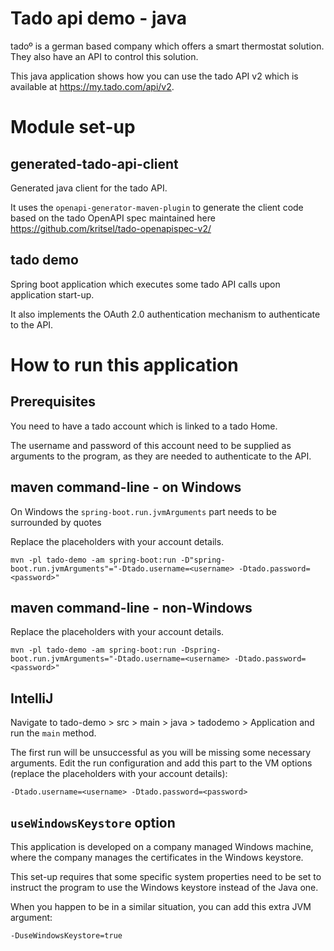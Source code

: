 # Tado api demo - java

tado&ordm; is a german based company which offers a smart thermostat solution.
They also have an API to control this solution.

This java application shows how you can use the tado API v2 which is available
at https://my.tado.com/api/v2.

# Module set-up

## generated-tado-api-client
Generated java client for the tado API.

It uses the `openapi-generator-maven-plugin` to generate the client code based on the
tado OpenAPI spec maintained here https://github.com/kritsel/tado-openapispec-v2/

## tado demo

Spring boot application which executes some tado API calls upon application
start-up.

It also implements the OAuth 2.0 authentication mechanism to authenticate
to the API.

# How to run this application

## Prerequisites
You need to have a tado account which is linked to a tado Home.

The username and password of this account need to be supplied as arguments
to the program, as they are needed to authenticate to the API.

## maven command-line - on Windows

On Windows the `spring-boot.run.jvmArguments` part needs to be surrounded by quotes

Replace the placeholders with your account details.

`mvn -pl tado-demo -am spring-boot:run -D"spring-boot.run.jvmArguments"="-Dtado.username=<username> -Dtado.password=<password>"`

## maven command-line - non-Windows

Replace the placeholders with your account details.

`mvn -pl tado-demo -am spring-boot:run -Dspring-boot.run.jvmArguments="-Dtado.username=<username> -Dtado.password=<password>"`

## IntelliJ

Navigate to tado-demo > src > main > java > tadodemo > Application and run
the `main` method.

The first run will be unsuccessful as you will be missing some necessary
arguments. Edit the run configuration and add this part to the VM options
(replace the placeholders with your account details):

`-Dtado.username=<username> -Dtado.password=<password>`

## `useWindowsKeystore` option

This application is developed on a company managed Windows machine,
where the company manages the certificates in the Windows keystore.

This set-up requires that some specific system properties need to be set to instruct
the program to use the Windows keystore instead of the Java one.

When you happen to be in a similar situation, you can add this extra JVM argument:

`-DuseWindowsKeystore=true`
